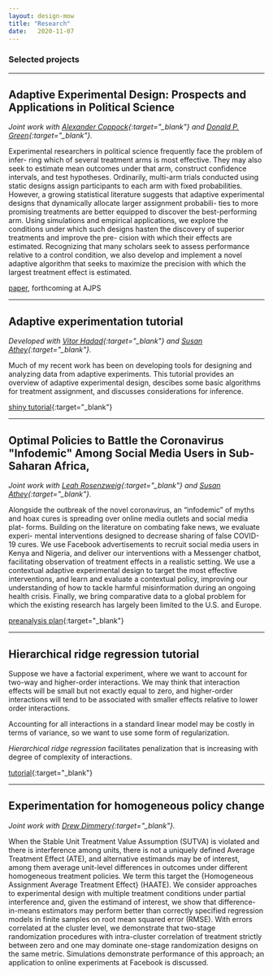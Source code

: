 ```yaml
---
layout: design-mow
title: "Research"
date:   2020-11-07
---
```


### Selected projects

----
## Adaptive Experimental Design: Prospects and Applications in Political Science

*Joint work with [Alexander Coppock](https://alexandercoppock.com/){:target="_blank"} and [Donald P. Green](https://sites.google.com/site/donaldpgreen/){:target="_blank"}.*

Experimental researchers in political science frequently face the problem of infer- ring which of several treatment arms is most effective. They may also seek to estimate mean outcomes under that arm, construct confidence intervals, and test hypotheses. Ordinarily, multi-arm trials conducted using static designs assign participants to each arm with fixed probabilities. However, a growing statistical literature suggests that adaptive experimental designs that dynamically allocate larger assignment probabili- ties to more promising treatments are better equipped to discover the best-performing arm. Using simulations and empirical applications, we explore the conditions under which such designs hasten the discovery of superior treatments and improve the pre- cision with which their effects are estimated. Recognizing that many scholars seek to assess performance relative to a control condition, we also develop and implement a novel adaptive algorithm that seeks to maximize the precision with which the largest treatment effect is estimated.

[paper](http://dx.doi.org/10.2139/ssrn.3364402), forthcoming at AJPS

----

## Adaptive experimentation tutorial

*Developed with [Vitor Hadad](https://scholar.google.com/citations?user=lTmDo34AAAAJ&hl=en){:target="_blank"} and [Susan Athey](https://athey.people.stanford.edu/){:target="_blank"}.*

Much of my recent work has been on developing tools for designing and analyzing data from adaptive experiments. This tutorial provides an overview of adaptive experimental design, descibes some basic algorithms for treatment assignment, and discusses considerations for inference. 

[shiny tutorial](https://mollyow.shinyapps.io/adaptive){:target="_blank"}

----

## Optimal Policies to Battle the Coronavirus "Infodemic" Among Social Media Users in Sub-Saharan Africa, 

*Joint work with [Leah Rosenzweig](https://leahrrosenzweig.com/){:target="_blank"} and [Susan Athey](https://athey.people.stanford.edu/){:target="_blank"}.*

Alongside the outbreak of the novel coronavirus, an “infodemic” of myths
and hoax cures is spreading over online media outlets and social media plat-
forms. Building on the literature on combating fake news, we evaluate experi-
mental interventions designed to decrease sharing of false COVID-19 cures.
We use Facebook advertisements to recruit social media users in Kenya and
Nigeria, and deliver our interventions with a Messenger chatbot, facilitating
observation of treatment effects in a realistic setting.  We use a contextual
adaptive experimental design to target the most effective interventions, and
learn and evaluate a contextual policy, improving our understanding of how
to tackle harmful misinformation during an ongoing health crisis. Finally, we
bring comparative data to a global problem for which the existing research has
largely been limited to the U.S. and Europe. 

[preanalysis plan](https://osf.io/cqu4w/){:target="_blank"}

----
## Hierarchical ridge regression tutorial

Suppose we have a factorial experiment, where we want to account for
two-way and higher-order interactions. We may think that interaction
effects will be small but not exactly equal to zero, and higher-order
interactions will tend to be associated with smaller effects relative to
lower order interactions.

Accounting for all interactions in a standard linear model may be costly
in terms of variance, so we want to use some form of regularization.

*Hierarchical ridge regression* facilitates penalization that is increasing with
degree of complexity of interactions.

[tutorial](https://github.com/mollyow/shrinkage-tutorial/blob/master/tutorial.md){:target="_blank"}

----

## Experimentation for homogeneous policy change

*Joint work with [Drew Dimmery](https://ddimmery.com/){:target="_blank"}.*

When the Stable Unit Treatment Value Assumption (SUTVA) is violated and there is interference among units, there is not a uniquely defined Average Treatment Effect (ATE), and alternative estimands may be of interest, among them average unit-level differences in outcomes under different homogeneous treatment policies. We term this target the {Homogeneous Assignment Average Treatment Effect} (HAATE). We consider approaches to experimental design with multiple treatment conditions under partial interference and, given the estimand of interest, we show that difference-in-means estimators may perform better than correctly specified regression models in finite samples on root mean squared error (RMSE). With errors correlated at the cluster level, we demonstrate that two-stage randomization procedures with intra-cluster correlation of treatment strictly between zero and one may dominate one-stage randomization designs on the same metric. Simulations demonstrate performance of this approach; an application to online experiments at Facebook is discussed. 






